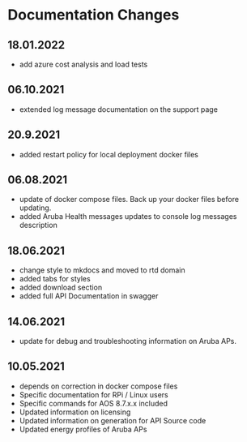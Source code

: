 # Documentation Changes

## 18.01.2022

- add azure cost analysis and load tests

## 06.10.2021

- extended log message documentation on the support page

## 20.9.2021
- added restart policy for local deployment docker files

## 06.08.2021

- update of docker compose files. Back up your docker files before updating.
- added Aruba Health messages updates to console log messages description

## 18.06.2021

- change style to mkdocs and moved to rtd domain
- added tabs for styles
- added download section
- added full API Documentation in swagger

## 14.06.2021

- update for debug and troubleshooting information on Aruba APs.

## 10.05.2021

- depends on correction in docker compose files
- Specific documentation for RPi / Linux users
- Specific commands for AOS 8.7.x.x included
- Updated information on licensing
- Updated information on generation for API Source code
- Updated energy profiles of Aruba APs
